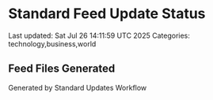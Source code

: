 # Standard Feed Update Status
Last updated: Sat Jul 26 14:11:59 UTC 2025
Categories: technology,business,world

## Feed Files Generated

Generated by Standard Updates Workflow
